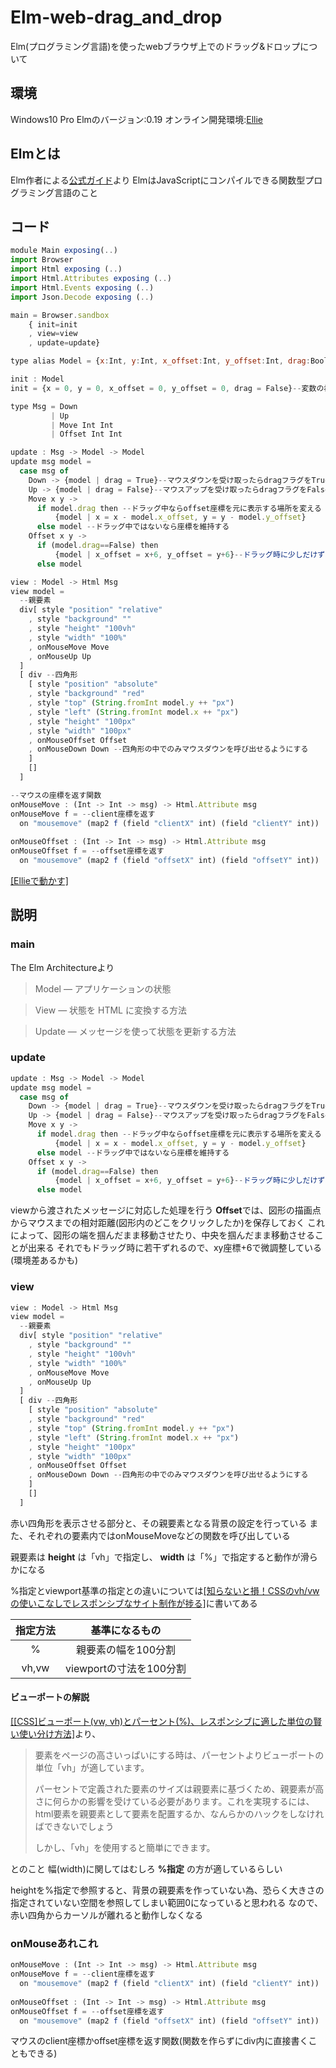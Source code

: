 # Elm-web-drag_and_drop
Elm(プログラミング言語)を使ったwebブラウザ上でのドラッグ&ドロップについて

## 環境
Windows10 Pro
Elmのバージョン:0.19
オンライン開発環境:[Ellie](https://ellie-app.com/new)

## Elmとは
Elm作者による[公式ガイド](https://guide.elm-lang.jp/)より
ElmはJavaScriptにコンパイルできる関数型プログラミング言語のこと

## コード

```javascript
module Main exposing(..)
import Browser
import Html exposing (..)
import Html.Attributes exposing (..)
import Html.Events exposing (..)
import Json.Decode exposing (..)

main = Browser.sandbox
    { init=init
    , view=view
    , update=update}

type alias Model = {x:Int, y:Int, x_offset:Int, y_offset:Int, drag:Bool}--変数の作成

init : Model
init = {x = 0, y = 0, x_offset = 0, y_offset = 0, drag = False}--変数の初期化

type Msg = Down
         | Up
         | Move Int Int
         | Offset Int Int

update : Msg -> Model -> Model
update msg model =
  case msg of
    Down -> {model | drag = True}--マウスダウンを受け取ったらdragフラグをTrueに
    Up -> {model | drag = False}--マウスアップを受け取ったらdragフラグをFalseに
    Move x y ->
      if model.drag then --ドラッグ中ならoffset座標を元に表示する場所を変える
          {model | x = x - model.x_offset, y = y - model.y_offset}
      else model --ドラッグ中ではないなら座標を維持する
    Offset x y ->
      if (model.drag==False) then 
          {model | x_offset = x+6, y_offset = y+6}--ドラッグ時に少しだけずれてしまうので微調整(+6)
      else model

view : Model -> Html Msg
view model =
  --親要素
  div[ style "position" "relative"
    , style "background" ""
    , style "height" "100vh"
    , style "width" "100%"
    , onMouseMove Move
    , onMouseUp Up
  ]
  [ div --四角形
    [ style "position" "absolute"
    , style "background" "red"
    , style "top" (String.fromInt model.y ++ "px")
    , style "left" (String.fromInt model.x ++ "px")
    , style "height" "100px"
    , style "width" "100px"
    , onMouseOffset Offset
    , onMouseDown Down --四角形の中でのみマウスダウンを呼び出せるようにする
    ]
    []
  ]

--マウスの座標を返す関数
onMouseMove : (Int -> Int -> msg) -> Html.Attribute msg
onMouseMove f = --client座標を返す
  on "mousemove" (map2 f (field "clientX" int) (field "clientY" int))
 
onMouseOffset : (Int -> Int -> msg) -> Html.Attribute msg
onMouseOffset f = --offset座標を返す
  on "mousemove" (map2 f (field "offsetX" int) (field "offsetY" int))
```

[[Ellieで動かす]](https://ellie-app.com/bXc2njdSd92a1)

## 説明
### main
The Elm Architectureより
>Model — アプリケーションの状態

>View — 状態を HTML に変換する方法

>Update — メッセージを使って状態を更新する方法

### update
```javascript
update : Msg -> Model -> Model
update msg model =
  case msg of
    Down -> {model | drag = True}--マウスダウンを受け取ったらdragフラグをTrueに
    Up -> {model | drag = False}--マウスアップを受け取ったらdragフラグをFalseに
    Move x y ->
      if model.drag then --ドラッグ中ならoffset座標を元に表示する場所を変える
          {model | x = x - model.x_offset, y = y - model.y_offset}
      else model --ドラッグ中ではないなら座標を維持する
    Offset x y ->
      if (model.drag==False) then 
          {model | x_offset = x+6, y_offset = y+6}--ドラッグ時に少しだけずれてしまうので微調整(+6)
      else model
```
viewから渡されたメッセージに対応した処理を行う
**Offset**では、図形の描画点からマウスまでの相対距離(図形内のどこをクリックしたか)を保存しておく
これによって、図形の端を掴んだまま移動させたり、中央を掴んだまま移動させることが出来る
それでもドラッグ時に若干ずれるので、xy座標+6で微調整している(環境差あるかも)

### view
```javascript
view : Model -> Html Msg
view model =
  --親要素
  div[ style "position" "relative"
    , style "background" ""
    , style "height" "100vh"
    , style "width" "100%"
    , onMouseMove Move
    , onMouseUp Up
  ]
  [ div --四角形
    [ style "position" "absolute"
    , style "background" "red"
    , style "top" (String.fromInt model.y ++ "px")
    , style "left" (String.fromInt model.x ++ "px")
    , style "height" "100px"
    , style "width" "100px"
    , onMouseOffset Offset
    , onMouseDown Down --四角形の中でのみマウスダウンを呼び出せるようにする
    ]
    []
  ]
```
赤い四角形を表示させる部分と、その親要素となる背景の設定を行っている
また、それぞれの要素内ではonMouseMoveなどの関数を呼び出している

親要素は **height** は「vh」で指定し、 **width** は「%」で指定すると動作が滑らかになる

%指定とviewport基準の指定との違いについては[[知らないと損！CSSのvh/vwの使いこなしでレスポンシブなサイト制作が捗る]](https://www.webprofessional.jp/css-viewport-units-quick-start/)に書いてある

| 指定方法 | 基準になるもの    |
|:-----: |:---------------:|
| %      | 親要素の幅を100分割 |
| vh,vw  | viewportの寸法を100分割 |

#### ビューポートの解説
[[[CSS]ビューポート(vw, vh)とパーセント(%)、レスポンシブに適した単位の賢い使い分け方法]](https://coliss.com/articles/build-websites/operation/css/viewport-vs-percentage-units-by-ire.html)より、
> 要素をページの高さいっぱいにする時は、パーセントよりビューポートの単位「vh」が適しています。
> 
> パーセントで定義された要素のサイズは親要素に基づくため、親要素が高さに何らかの影響を受けている必要があります。これを実現するには、html要素を親要素として要素を配置するか、なんらかのハックをしなければできないでしょう
> 
> しかし、「vh」を使用すると簡単にできます。

とのこと
幅(width)に関してはむしろ **%指定** の方が適しているらしい

heightを%指定で参照すると、背景の親要素を作っていない為、恐らく大きさの指定されていない空間を参照してしまい範囲0になっていると思われる
なので、赤い四角からカーソルが離れると動作しなくなる

### onMouseあれこれ
```javascript
onMouseMove : (Int -> Int -> msg) -> Html.Attribute msg
onMouseMove f = --client座標を返す
  on "mousemove" (map2 f (field "clientX" int) (field "clientY" int))
 
onMouseOffset : (Int -> Int -> msg) -> Html.Attribute msg
onMouseOffset f = --offset座標を返す
  on "mousemove" (map2 f (field "offsetX" int) (field "offsetY" int))
```

マウスのclient座標かoffset座標を返す関数(関数を作らずにdiv内に直接書くこともできる)
